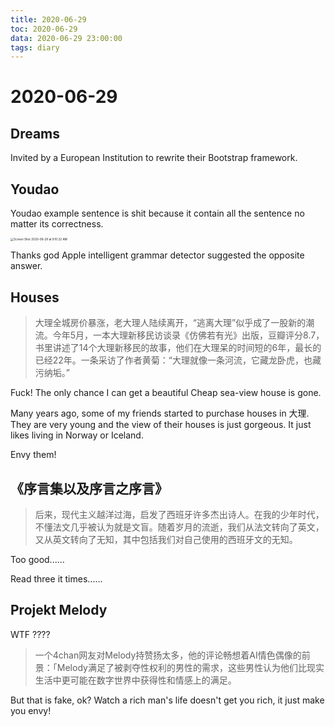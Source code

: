 ```yaml
---
title: 2020-06-29
toc: 2020-06-29
data: 2020-06-29 23:00:00
tags: diary
---
```



# 2020-06-29

## Dreams

Invited by a European Institution to rewrite their Bootstrap framework.

## Youdao

Youdao example sentence is shit because it contain all the sentence no matter its correctness.

<img src="https://tva1.sinaimg.cn/large/007S8ZIlgy1gg8w0wp81lj31240n2tjs.jpg" alt="Screen Shot 2020-06-29 at 9.10.22 AM" style="zoom:33%;" />

Thanks god Apple intelligent grammar detector suggested the opposite answer.

## Houses

> 大理全城房价暴涨，老大理人陆续离开，“逃离大理”似乎成了一股新的潮流。今年5月，一本大理新移民访谈录《仿佛若有光》出版，豆瓣评分8.7，书里讲述了14个大理新移民的故事，他们在大理呆的时间短的6年，最长的已经22年。一条采访了作者黄菊：“大理就像一条河流，它藏龙卧虎，也藏污纳垢。”

Fuck! The only chance I can get a beautiful Cheap sea-view house is gone.

Many years ago, some of my friends started to purchase houses in 大理. They are very young and the view of their houses is just gorgeous. It just likes living in Norway or Iceland. 

Envy them! 

## 《序言集以及序言之序言》

> 后来，现代主义越洋过海，启发了西班牙许多杰出诗人。在我的少年时代，不懂法文几乎被认为就是文盲。随着岁月的流逝，我们从法文转向了英文，又从英文转向了无知，其中包括我们对自己使用的西班牙文的无知。
>
> 

Too good...... 

Read three it times......

## Projekt Melody

WTF ????

> 一个4chan网友对Melody持赞扬太多，他的评论畅想着AI情色偶像的前景：「Melody满足了被剥夺性权利的男性的需求，这些男性认为他们比现实生活中更可能在数字世界中获得性和情感上的满足。



But that is fake, ok? Watch a rich man's life doesn't get you rich, it just make you envy!

